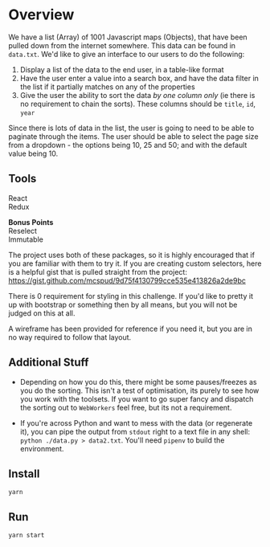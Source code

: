 # Overview

We have a list (Array) of 1001 Javascript maps (Objects), that have been pulled down from the internet somewhere.  This data can be found in `data.txt`.  We'd like to give an interface to our users to do the following:

1. Display a list of the data to the end user, in a table-like format
2. Have the user enter a value into a search box, and have the data filter in the list if it partially matches on any of the properties
3. Give the user the ability to sort the data *by one column only* (ie there is no requirement to chain the sorts).  These columns should be `title`, `id`, `year`

Since there is lots of data in the list, the user is going to need to be able to paginate through the items.  The user should be able to select the page size from a dropdown - the options being 10, 25 and 50; and with the default value being 10.

## Tools  
React  
Redux

**Bonus Points**  
Reselect  
Immutable

The project uses both of these packages, so it is highly encouraged that if you are familiar with them to try it.  If you are creating custom selectors, here is a helpful gist that is pulled straight from the project:
https://gist.github.com/mcspud/9d75f4130799cce535e413826a2de9bc

There is 0 requirement for styling in this challenge.  If you'd like to pretty it up with bootstrap or something then by all means, but you will not be judged on this at all.

A wireframe has been provided for reference if you need it, but you are in no way required to follow that layout.

## Additional Stuff

 - Depending on how you do this, there might be some pauses/freezes as you do the sorting.  This isn't a test of optimisation, its purely to see how you work with the toolsets.  If you want to go super fancy and dispatch the sorting out to `WebWorkers` feel free, but its not a requirement.

 - If you're across Python and want to mess with the data (or regenerate it), you can pipe the output from `stdout` right to a text file in any shell: `python ./data.py > data2.txt`.  You'll need `pipenv` to build the environment.


## Install
`yarn`
## Run
`yarn start`

